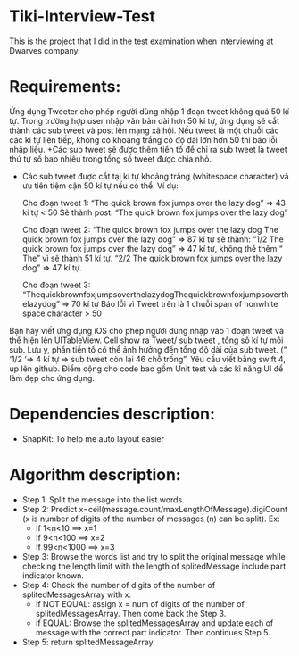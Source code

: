 # Tiki-Interview-Test
This is the project that I did in the test examination when interviewing at Dwarves company.

# Requirements:
Ứng dụng Tweeter cho phép người dùng nhập 1 đoạn tweet không quá 50 kí tự. 
Trong trường hợp user nhập văn bản dài hơn 50 kí tự, ứng dụng sẽ cắt thành các sub tweet và post lên mạng xã hội.
Nếu tweet là một chuỗi các các kí tự liên tiếp, không có khoảng trắng có độ dài lớn hơn 50 thì báo lỗi nhập liệu.
+Các sub tweet sẽ được thêm tiền tố để chỉ ra sub tweet là tweet thứ tự số bao nhiêu trong tổng số tweet được chia nhỏ.
+ Các sub tweet được cắt tại kí tự khoảng trắng (whitespace character) và ưu tiên tiệm cận 50 kí tự nếu có thể.
Ví dụ: 

    Cho đoạn tweet 1:
        “The quick brown fox jumps over the lazy dog”  => 43 kí tự < 50
        Sẽ  thành post: “The quick brown fox jumps over the lazy dog”

    Cho đoạn tweet 2:
        “The quick brown fox jumps over the lazy dog The quick brown fox jumps over the lazy dog” => 87 kí tự sẽ thành:
        “1/2 The quick brown fox jumps over the lazy dog” => 47 kí tự, không thể thêm “ The” vì sẽ thành 51 kí tự.
        “2/2 The quick brown fox jumps over the lazy dog” => 47 kí tự.

    Cho đoạn tweet 3:
        “ThequickbrownfoxjumpsoverthelazydogThequickbrownfoxjumpsoverthelazydog” => 70 kí tự
        Báo lỗi vì Tweet trên là 1 chuỗi span of nonwhite space character > 50

Bạn hãy viết ứng dụng iOS cho phép người dùng nhập vào 1 đoạn tweet và thể hiện lên UITableView.
Cell show ra Tweet/ sub tweet , tổng số kí tự mỗi sub.
Lưu ý, phần tiền tố có thể ảnh hưởng đến tổng độ dài của sub tweet. (“ ‘1/2  ‘=> 4 kí tự => sub tweet còn lại 46 chỗ trống”.
Yêu cầu viết bằng swift 4, up lên github.
Điểm cộng cho code bao gồm Unit test và các kĩ năng UI để làm đẹp cho ứng dụng.

# Dependencies description:
- SnapKit: To help me auto layout easier

# Algorithm description:
- Step 1: Split the message into the list words.
- Step 2: Predict x=ceil(message.count/maxLengthOfMessage).digiCount (x is number of digits of the number of messages (n) can be split). Ex:
   + If 1<n<10 ==> x=1
   + If 9<n<100 ==> x=2
   + If 99<n<1000 ==> x=3
- Step 3: Browse the words list and try to split the original message while checking the length limit with the length of splitedMessage include part indicator known.
- Step 4: Check the number of digits of the number of splitedMessagesArray with x:
   + if NOT EQUAL: assign x = num of digits of the number of splitedMessagesArray. Then come back the Step 3.
   + if EQUAL: Browse the splitedMessagesArray and update each of message with the correct part indicator. Then continues Step 5.
- Step 5: return splitedMessageArray.



